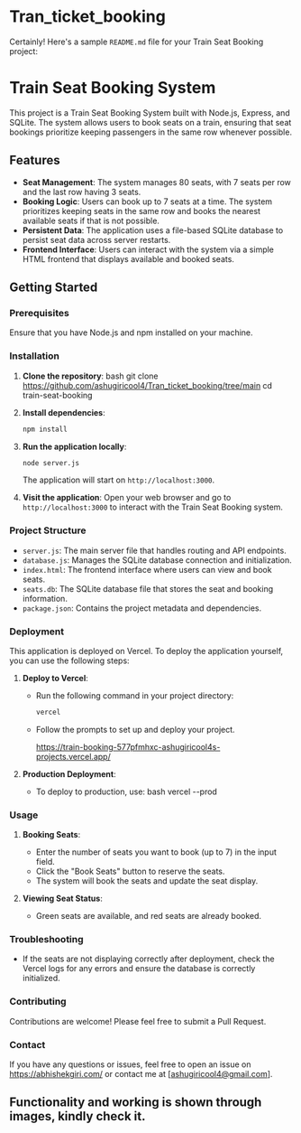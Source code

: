 # Tran_ticket_booking

Certainly! Here's a sample `README.md` file for your Train Seat Booking project:


# Train Seat Booking System

This project is a Train Seat Booking System built with Node.js, Express, and SQLite. The system allows users to book seats on a train, ensuring that seat bookings prioritize keeping passengers in the same row whenever possible.

## Features

- **Seat Management**: The system manages 80 seats, with 7 seats per row and the last row having 3 seats.
- **Booking Logic**: Users can book up to 7 seats at a time. The system prioritizes keeping seats in the same row and books the nearest available seats if that is not possible.
- **Persistent Data**: The application uses a file-based SQLite database to persist seat data across server restarts.
- **Frontend Interface**: Users can interact with the system via a simple HTML frontend that displays available and booked seats.

## Getting Started

### Prerequisites

Ensure that you have Node.js and npm installed on your machine.

### Installation

1. **Clone the repository**:
   bash
   git clone https://github.com/ashugiricool4/Tran_ticket_booking/tree/main
   cd train-seat-booking
   

2. **Install dependencies**:
   ```bash
   npm install
   ```

3. **Run the application locally**:
   ```bash
   node server.js
   ```
   The application will start on `http://localhost:3000`.

4. **Visit the application**:
   Open your web browser and go to `http://localhost:3000` to interact with the Train Seat Booking system.

### Project Structure

- `server.js`: The main server file that handles routing and API endpoints.
- `database.js`: Manages the SQLite database connection and initialization.
- `index.html`: The frontend interface where users can view and book seats.
- `seats.db`: The SQLite database file that stores the seat and booking information.
- `package.json`: Contains the project metadata and dependencies.

### Deployment

This application is deployed on Vercel. To deploy the application yourself, you can use the following steps:

1. **Deploy to Vercel**:
   - Run the following command in your project directory:
     ```bash
     vercel
     ```
   - Follow the prompts to set up and deploy your project.
  
     https://train-booking-577pfmhxc-ashugiricool4s-projects.vercel.app/
     

2. **Production Deployment**:
   - To deploy to production, use:
     bash
     vercel --prod
     

### Usage

1. **Booking Seats**:
   - Enter the number of seats you want to book (up to 7) in the input field.
   - Click the "Book Seats" button to reserve the seats.
   - The system will book the seats and update the seat display.

2. **Viewing Seat Status**:
   - Green seats are available, and red seats are already booked.

### Troubleshooting

- If the seats are not displaying correctly after deployment, check the Vercel logs for any errors and ensure the database is correctly initialized.

### Contributing

Contributions are welcome! Please feel free to submit a Pull Request.

### Contact

If you have any questions or issues, feel free to open an issue on https://abhishekgiri.com/ or contact me at [ashugiricool4@gmail.com].

## Functionality and working is shown through images, kindly check it.


